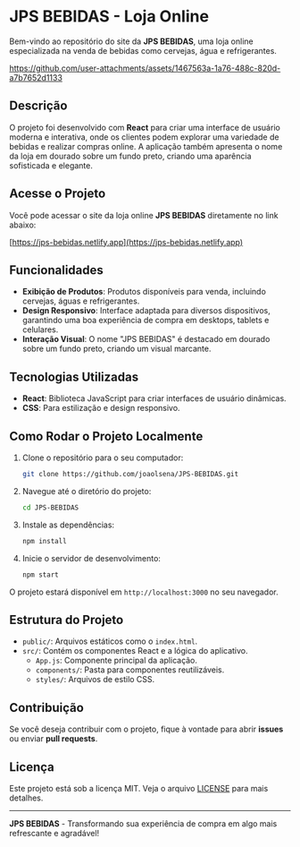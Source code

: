 # JPS BEBIDAS - Loja Online

Bem-vindo ao repositório do site da **JPS BEBIDAS**, uma loja online especializada na venda de bebidas como cervejas, água e refrigerantes.




https://github.com/user-attachments/assets/1467563a-1a76-488c-820d-a7b7652d1133


## Descrição

O projeto foi desenvolvido com **React** para criar uma interface de usuário moderna e interativa, onde os clientes podem explorar uma variedade de bebidas e realizar compras online. A aplicação também apresenta o nome da loja em dourado sobre um fundo preto, criando uma aparência sofisticada e elegante.

## Acesse o Projeto

Você pode acessar o site da loja online **JPS BEBIDAS** diretamente no link abaixo:

[https://jps-bebidas.netlify.app](https://jps-bebidas.netlify.app)

## Funcionalidades

- **Exibição de Produtos**: Produtos disponíveis para venda, incluindo cervejas, águas e refrigerantes.
- **Design Responsivo**: Interface adaptada para diversos dispositivos, garantindo uma boa experiência de compra em desktops, tablets e celulares.
- **Interação Visual**: O nome "JPS BEBIDAS" é destacado em dourado sobre um fundo preto, criando um visual marcante.
  
## Tecnologias Utilizadas

- **React**: Biblioteca JavaScript para criar interfaces de usuário dinâmicas.
- **CSS**: Para estilização e design responsivo.

## Como Rodar o Projeto Localmente

1. Clone o repositório para o seu computador:
    ```bash
    git clone https://github.com/joaolsena/JPS-BEBIDAS.git
    ```

2. Navegue até o diretório do projeto:
    ```bash
    cd JPS-BEBIDAS
    ```

3. Instale as dependências:
    ```bash
    npm install
    ```

4. Inicie o servidor de desenvolvimento:
    ```bash
    npm start
    ```

O projeto estará disponível em `http://localhost:3000` no seu navegador.

## Estrutura do Projeto

- `public/`: Arquivos estáticos como o `index.html`.
- `src/`: Contém os componentes React e a lógica do aplicativo.
  - `App.js`: Componente principal da aplicação.
  - `components/`: Pasta para componentes reutilizáveis.
  - `styles/`: Arquivos de estilo CSS.

## Contribuição

Se você deseja contribuir com o projeto, fique à vontade para abrir **issues** ou enviar **pull requests**.

## Licença

Este projeto está sob a licença MIT. Veja o arquivo [LICENSE](LICENSE) para mais detalhes.

---

**JPS BEBIDAS** - Transformando sua experiência de compra em algo mais refrescante e agradável!
